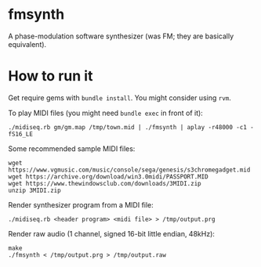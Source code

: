 # fmsynth

A phase-modulation software synthesizer (was FM; they are basically equivalent).

# How to run it

Get require gems with `bundle install`.  You might consider using `rvm`.

To play MIDI files (you might need `bundle exec` in front of it):

```
./midiseq.rb gm/gm.map /tmp/town.mid | ./fmsynth | aplay -r48000 -c1 -fS16_LE
```

Some recommended sample MIDI files:

```
wget https://www.vgmusic.com/music/console/sega/genesis/s3chromegadget.mid
wget https://archive.org/download/win3.0midi/PASSPORT.MID
wget https://www.thewindowsclub.com/downloads/3MIDI.zip
unzip 3MIDI.zip
```

Render synthesizer program from a MIDI file:

```
./midiseq.rb <header program> <midi file> > /tmp/output.prg
```

Render raw audio (1 channel, signed 16-bit little endian, 48kHz):

```
make
./fmsynth < /tmp/output.prg > /tmp/output.raw
```
